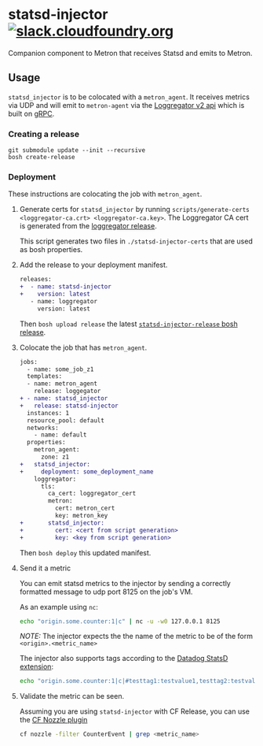 # statsd-injector [![slack.cloudfoundry.org][slack-badge]][loggregator-slack]
Companion component to Metron that receives Statsd and emits to Metron.

## Usage

`statsd_injector` is to be colocated with a `metron_agent`. It receives
metrics via UDP and will emit to `metron-agent` via the [Loggregator v2
api][loggregator-api] which is built on
[gRPC][grpc].

### Creating a release

```
git submodule update --init --recursive
bosh create-release
```

### Deployment

These instructions are colocating the job with `metron_agent`.

1. Generate certs for `statsd_injector` by running
   `scripts/generate-certs <loggregator-ca.crt> <loggregator-ca.key>`. The
   Loggregator CA cert is generated from the [loggregator
   release](https://github.com/cloudfoundry/loggregator/blob/develop/docs/cert-config.md).

   This script generates two files in `./statsd-injector-certs` that are used
   as bosh properties.

1. Add the release to your deployment manifest.

   ```diff
   releases:
   +  - name: statsd-injector
   +    version: latest
      - name: loggregator
        version: latest
   ```

   Then `bosh upload release` the latest [`statsd-injector-release` bosh release][bosh-release].

1. Colocate the job that has `metron_agent`.

    ```diff
    jobs:
      - name: some_job_z1
      templates:
      - name: metron_agent
        release: loggegator
    + - name: statsd_injector
    +   release: statsd-injector
      instances: 1
      resource_pool: default
      networks:
        - name: default
      properties:
        metron_agent:
          zone: z1
    +   statsd_injector:
    +     deployment: some_deployment_name
        loggregator:
          tls:
            ca_cert: loggregator_cert
            metron:
              cert: metron_cert
              key: metron_key
    +       statsd_injector:
    +         cert: <cert from script generation>
    +         key: <key from script generation>
    ```

   Then `bosh deploy` this updated manifest.

1. Send it a metric

   You can emit statsd metrics to the injector by sending a correctly formatted
   message to udp port 8125 on the job's VM.

   As an example using `nc`:

   ```bash
   echo "origin.some.counter:1|c" | nc -u -w0 127.0.0.1 8125
   ```

   *NOTE:* The injector expects the the name of the metric to be of the form `<origin>.<metric_name>`
   
   The injector also supports tags according to the [Datadog StatsD extension](datadog-statsd):
   
   ```bash
   echo "origin.some.counter:1|c|#testtag1:testvalue1,testtag2:testvalue2" | nc -u -w0 127.0.0.1 8125
   ```

1. Validate the metric can be seen.

   Assuming you are using `statsd-injector` with CF Release, you can use the
   [CF Nozzle plugin][cf-nozzle-plugin]

   ```bash
   cf nozzle -filter CounterEvent | grep <metric_name>
   ```


[slack-badge]:          https://slack.cloudfoundry.org/badge.svg
[loggregator-slack]:    https://cloudfoundry.slack.com/archives/loggregator
[loggregator-api]:      https://github.com/cloudfoundry/loggregator-api
[grpc]:                 https://github.com/grpc/
[bosh-release]:         http://bosh.io/releases/github.com/cloudfoundry/statsd-injector-release?all=1
[datadog-statsd]:       https://docs.datadoghq.com/developers/dogstatsd/datagram_shell/
[cf-nozzle-plugin]:     https://github.com/cloudfoundry-community/firehose-plugin     
